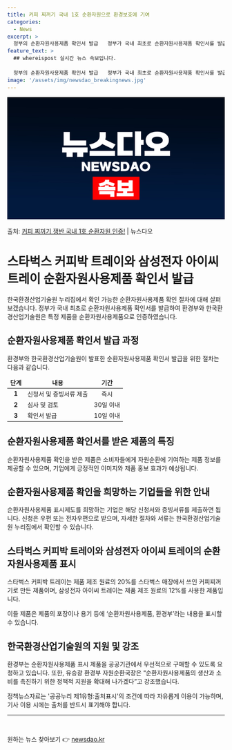```yaml
---
title: 커피 찌꺼기 국내 1호 순환자원으로 환경보호에 기여
categories:
  - News
excerpt: >
  정부의 순환자원사용제품 확인서 발급   정부가 국내 최초로 순환자원사용제품 확인서를 발급합니다. 환경부와 한…
feature_text: >
  ## whereispost 실시간 뉴스 속보입니다.

  정부의 순환자원사용제품 확인서 발급   정부가 국내 최초로 순환자원사용제품 확인서를 발급합니다. 환경부와 한…
image: '/assets/img/newsdao_breakingnews.jpg'
---
```


![뉴스다오 속보](/assets/img/newsdao_breakingnews.jpg)

<p>출처: <a href="https://newsdao.kr/4033" rel="dofollow">커피 찌꺼기 쟁반 국내 1호 순환자원 인증!</a> | 뉴스다오</p>

<h1>스타벅스 커피박 트레이와 삼성전자 아이씨 트레이 순환자원사용제품 확인서 발급</h1>

<p data-ke-size="size16">한국환경산업기술원 누리집에서 확인 가능한 순환자원사용제품 확인 절차에 대해 살펴보겠습니다. 정부가 국내 최초로 순환자원사용제품 확인서를 발급하여 환경부와 한국환경산업기술원은 특정 제품을 순환자원사용제품으로 인증하였습니다.</p>

<h2 data-ke-size="size26">순환자원사용제품 확인서 발급 과정</h2>

<p data-ke-size="size16">환경부와 한국환경산업기술원이 발표한 순환자원사용제품 확인서 발급을 위한 절차는 다음과 같습니다.</p>

<table>
    <thead>
        <tr>
            <td style="text-align: center; height: 17px;"><b>단계</b></td>
            <td style="text-align: center; height: 17px;"><b>내용</b></td>
            <td style="text-align: center; height: 17px;"><b>기간</b></td>
        </tr>
    </thead>
    <tbody>
        <tr>
            <td style="text-align: center; height: 17px;"><b>1</b></td>
            <td>신청서 및 증빙서류 제출</td>
            <td style="text-align: center;">즉시</td>
        </tr>
        <tr>
            <td style="text-align: center; height: 17px;"><b>2</b></td>
            <td>심사 및 검토</td>
            <td style="text-align: center;">30일 이내</td>
        </tr>
        <tr>
            <td style="text-align: center; height: 17px;"><b>3</b></td>
            <td>확인서 발급</td>
            <td style="text-align: center;">10일 이내</td>
        </tr>
    </tbody>
</table>

<h2 data-ke-size="size26">순환자원사용제품 확인서를 받은 제품의 특징</h2>

<p data-ke-size="size16">순환자원사용제품 확인을 받은 제품은 소비자들에게 자원순환에 기여하는 제품 정보를 제공할 수 있으며, 기업에게 긍정적인 이미지와 제품 홍보 효과가 예상됩니다.</p>

<h2 data-ke-size="size26">순환자원사용제품 확인을 희망하는 기업들을 위한 안내</h2>

<p data-ke-size="size16">순환자원사용제품 표시제도를 희망하는 기업은 해당 신청서와 증빙서류를 제출하면 됩니다. 신청은 우편 또는 전자우편으로 받으며, 자세한 절차와 서류는 한국환경산업기술원 누리집에서 확인할 수 있습니다.</p>

<h2 data-ke-size="size26">스타벅스 커피박 트레이와 삼성전자 아이씨 트레이의 순환자원사용제품 표시</h2>

<p data-ke-size="size16">스타벅스 커피박 트레이는 제품 제조 원료의 20%를 스타벅스 매장에서 쓰인 커피찌꺼기로 만든 제품이며, 삼성전자 아이씨 트레이는 제품 제조 원료의 12%를 사용한 제품입니다.</p>

<p data-ke-size="size16">이들 제품은 제품의 포장이나 용기 등에 ‘순환자원사용제품, 환경부’라는 내용을 표시할 수 있습니다.</p>

<h2 data-ke-size="size26">한국환경산업기술원의 지원 및 강조</h2>

<p data-ke-size="size16">환경부는 순환자원사용제품 표시 제품을 공공기관에서 우선적으로 구매할 수 있도록 요청하고 있습니다. 또한, 유승광 환경부 자원순환국장은 “순환자원사용제품의 생산과 소비를 촉진하기 위한 정책적 지원을 확대해 나가겠다”고 강조했습니다.</p>

<p data-ke-size="size16">정책뉴스자료는 '공공누리 제1유형:출처표시'의 조건에 따라 자유롭게 이용이 가능하며, 기사 이용 시에는 출처를 반드시 표기해야 합니다.</p>

<hr>

<p data-ke-size="size16">&nbsp;</p> 

원하는 뉴스 찾아보기 👉 <a href="https://newsdao.kr" rel="dofollow">newsdao.kr</a>


